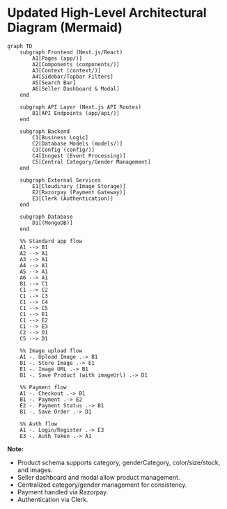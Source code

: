 
# Updated High-Level Architectural Diagram (Mermaid)

```mermaid
graph TD
    subgraph Frontend (Next.js/React)
        A1[Pages (app/)]
        A2[Components (components/)]
        A3[Context (context/)]
        A4[Sidebar/Topbar Filters]
        A5[Search Bar]
        A6[Seller Dashboard & Modal]
    end

    subgraph API Layer (Next.js API Routes)
        B1[API Endpoints (app/api/)]
    end

    subgraph Backend
        C1[Business Logic]
        C2[Database Models (models/)]
        C3[Config (config/)]
        C4[Inngest (Event Processing)]
        C5[Central Category/Gender Management]
    end

    subgraph External Services
        E1[Cloudinary (Image Storage)]
        E2[Razorpay (Payment Gateway)]
        E3[Clerk (Authentication)]
    end

    subgraph Database
        D1[(MongoDB)]
    end

    %% Standard app flow
    A1 --> B1
    A2 --> A1
    A3 --> A1
    A4 --> A1
    A5 --> A1
    A6 --> A1
    B1 --> C1
    C1 --> C2
    C1 --> C3
    C1 --> C4
    C1 --> C5
    C1 --> E1
    C1 --> E2
    C1 --> E3
    C2 --> D1
    C5 --> D1

    %% Image upload flow
    A1 -. Upload Image .-> B1
    B1 -. Store Image .-> E1
    E1 -. Image URL .-> B1
    B1 -. Save Product (with imageUrl) .-> D1

    %% Payment flow
    A1 -. Checkout .-> B1
    B1 -. Payment .-> E2
    E2 -. Payment Status .-> B1
    B1 -. Save Order .-> D1

    %% Auth flow
    A1 -. Login/Register .-> E3
    E3 -. Auth Token .-> A1
```

**Note:**
- Product schema supports category, genderCategory, color/size/stock, and images.
- Seller dashboard and modal allow product management.
- Centralized category/gender management for consistency.
- Payment handled via Razorpay.
- Authentication via Clerk.
